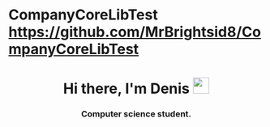 # CompanyCoreLibTest https://github.com/MrBrightsid8/CompanyCoreLibTest
  <h1 align="center">Hi there, I'm Denis</a> 
<img src="https://github.com/blackcater/blackcater/raw/main/images/Hi.gif" height="32"/></h1>
<h3 align="center">Computer science student.</h3>
